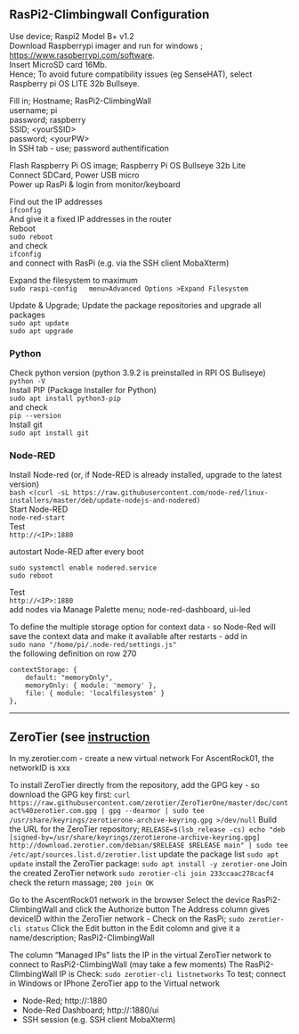 
## RasPi2-Climbingwall Configuration
Use device; Raspi2 Model B+ v1.2  
Download Raspberrypi imager and run for windows ; https://www.raspberrypi.com/software.  
Insert MicroSD card 16Mb.  
Hence; To avoid future compatibility issues (eg SenseHAT), select Raspberry pi OS LITE 32b Bullseye.  

Fill in;
Hostname; RasPi2-ClimbingWall  
username; pi  
password; raspberry  
SSID; \<yourSSID>  
password; \<yourPW>  
In SSH tab - use; password authentification


Flash Raspberry Pi OS image;  Raspberry Pi OS Bullseye 32b Lite  
Connect SDCard, Power USB micro  
Power up RasPi & login from monitor/keyboard  

Find out the IP addresses  
`ifconfig`  
And give it a fixed IP addresses in the router  
Reboot  
`sudo reboot`  
and check  
`ifconfig`  
and connect with RasPi (e.g. via the SSH client MobaXterm)  

Expand the filesystem to maximum  
`sudo raspi-config  
menu>Advanced Options >Expand Filesystem`  

Update & Upgrade; Update the package repositories and upgrade all packages  
`sudo apt update`  
`sudo apt upgrade`

### Python

Check python version (python 3.9.2 is preinstalled in RPI OS Bullseye)  
`
python -V
`  
Install PIP (Package Installer for Python)  
`
sudo apt install python3-pip
`  
and check  
`
pip --version
`  
Install git  
`
sudo apt install git
`  

### Node-RED
Install Node-red (or, if Node-RED is already installed, upgrade to the latest version)  
`
bash <(curl -sL https://raw.githubusercontent.com/node-red/linux-installers/master/deb/update-nodejs-and-nodered)
`  
Start Node-RED  
`
node-red-start
`  
Test  
`
http://<IP>:1880
`  

autostart Node-RED after every boot  

`sudo systemctl enable nodered.service`  
`sudo reboot`  

Test  
`
http://<IP>:1880
`  
add nodes via Manage Palette menu; node-red-dashboard, ui-led  

To define the multiple storage option for context data - so Node-Red will save the context data and make it available after restarts - 
add in  
`
sudo nano "/home/pi/.node-red/settings.js"
`  
the following definition on row 270     
```
contextStorage: {
    default: "memoryOnly",
    memoryOnly: { module: 'memory' },
    file: { module: 'localfilesystem' }
},
```


---
## ZeroTier (see [instruction](https://pimylifeup.com/raspberry-pi-zerotier/)

In my.zerotier.com - create a new virtual network
For AscentRock01, the networkID is xxx

To install ZeroTier directly from the repository, add the GPG key - so download the GPG key first:
`
curl https://raw.githubusercontent.com/zerotier/ZeroTierOne/master/doc/contact%40zerotier.com.gpg | gpg --dearmor | sudo tee /usr/share/keyrings/zerotierone-archive-keyring.gpg >/dev/null
`
Build the URL for the ZeroTier repository;
`
RELEASE=$(lsb_release -cs)
echo "deb [signed-by=/usr/share/keyrings/zerotierone-archive-keyring.gpg] http://download.zerotier.com/debian/$RELEASE $RELEASE main" | sudo tee /etc/apt/sources.list.d/zerotier.list
`
update the package list
`
sudo apt update
`
install the ZeroTier package:
`
sudo apt install -y zerotier-one
`
Join the created ZeroTier network
`
sudo zerotier-cli join 233ccaac278cacf4
`
check the return massage; 
`
200 join OK
`

Go to the AscentRock01 network in the browser
Select the device RasPi2-ClimbingWall and click the Authorize button
The Address column gives deviceID within the ZeroTier network - Check on the RasPi;
`
sudo zerotier-cli status
`
Click the Edit button in the Edit colomn and give it a name/description; RasPi2-ClimbingWall

The column “Managed IPs”  lists the  IP  in the virtual ZeroTier network to connect to RasPi2-ClimbingWall (may take a few moments)
The RasPi2-ClimbingWall IP is <virtualIP>
Check:
`
sudo zerotier-cli listnetworks
`
To test; connect in Windows or IPhone ZeroTier app to the Virtual network
- Node-Red; http://<virtualIP>:1880
- Node-Red Dashboard; http://<virtualIP>:1880/ui
- SSH session (e.g. SSH client MobaXterm)


  

